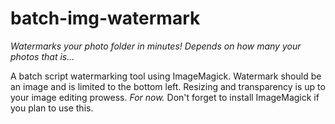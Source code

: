 # batch-img-watermark
*Watermarks your photo folder in minutes! Depends on how many your photos that is...*
  
A batch script watermarking tool using ImageMagick. Watermark should be an image and is limited to the bottom left. Resizing and transparency is up to your image editing prowess. *For now.* Don't forget to install ImageMagick if you plan to use this.
